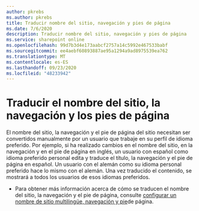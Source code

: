 ```yaml
---
author: pkrebs
ms.author: pkrebs
title: Traducir nombre del sitio, navegación y pies de página
ms.date: 7/6/2020
description: Traducir nombre del sitio, navegación y pies de página
ms.service: sharepoint online
ms.openlocfilehash: 99d7b3d4e173aabcf2757a14c5992e467533babf
ms.sourcegitcommit: ee4aebf60893887ae95a1294a9ad8975539ea762
ms.translationtype: MT
ms.contentlocale: es-ES
ms.lasthandoff: 09/23/2020
ms.locfileid: "48233942"
---
```

# <a name="translate-the-site-name-navigation-and-footers"></a>Traducir el nombre del sitio, la navegación y los pies de página
El nombre del sitio, la navegación y el pie de página del sitio necesitan ser convertidos manualmente por un usuario que trabaje en su perfil de idioma preferido. Por ejemplo, si ha realizado cambios en el nombre del sitio, en la navegación y en el pie de página en inglés, un usuario con español como idioma preferido personal edita y traduce el título, la navegación y el pie de página en español. Un usuario con el alemán como su idioma personal preferido hace lo mismo con el alemán. Una vez traducido el contenido, se mostrará a todos los usuarios de esos idiomas preferidos.  

- Para obtener más información acerca de cómo se traducen el nombre del sitio, la navegación y el pie de página, consulte [configurar un nombre de sitio multilingüe, navegación y pie](https://support.office.com/article/create-multilingual-communication-sites-pages-and-news-2bb7d610-5453-41c6-a0e8-6f40b3ed750c#bkmk_muitranslations)de página.
